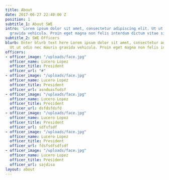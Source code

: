 ```yaml
---
title: About
date: 2017-06-27 22:40:00 Z
position: 1
subtitle_1: About SWE
intro: 'Lorem ipsum dolor sit amet, consectetur adipiscing elit. Ut ut odio nec mauris
  gravida vehicula. Proin eget magna non felis interdum dictum vitae sit amet eros. '
subtitle_2: SWE Officers
blurb: Enter blurb text here Lorem ipsum dolor sit amet, consectetur adipiscing elit.
  Ut ut odio nec mauris gravida vehicula. Proin eget magna non felis interdum dictum.
officers:
- officer_image: "/uploads/face.jpg"
  officer_name: Lucero Lopez
  officer_title: President
  officer_url: "#"
- officer_image: "/uploads/face.jpg"
  officer_name: Lucero Lopez
  officer_title: President
  officer_url: asnduasfudsf
- officer_image: "/uploads/face.jpg"
  officer_name: Lucero Lopez
  officer_title: President
  officer_url: dsfdsfdsfd
- officer_image: "/uploads/face.jpg"
  officer_name: Lucero Lopez
  officer_title: President
  officer_url: sdfsfsdf
- officer_image: "/uploads/face.jpg"
  officer_name: Lucero Lopez
  officer_title: President
  officer_url: fdsfsdfsdfsdf
- officer_image: "/uploads/face.jpg"
  officer_name: Lucero Lopez
  officer_title: President
  officer_url: sajdisa
layout: about
---
```


